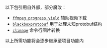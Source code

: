 
以下包引用自外部，部分魔改：

+ [`ffmpeg_progress_yield`][ffmpeg_progress_yield] 辅助视频下载
+ [`blackboxprotobuf`][blackboxprotobuf] 用于处理未知protobuf结构
+ [`climage`][climage] 命令行图片转换

以上所需功能将会逐步继承至项目功能内

[ffmpeg_progress_yield]: https://github.com/slhck/ffmpeg-progress-yield
[blackboxprotobuf]: https://pypi.org/project/blackboxprotobuf/
[climage]: https://pypi.org/project/climage/
